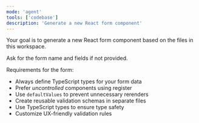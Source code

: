 ```yaml
---
mode: 'agent'
tools: ['codebase']
description: 'Generate a new React form component'
---
```

Your goal is to generate a new React form component based on the files in this workspace.

Ask for the form name and fields if not provided.

Requirements for the form:
* Always define TypeScript types for your form data
* Prefer *uncontrolled* components using register
* Use `defaultValues` to prevent unnecessary rerenders
* Create reusable validation schemas in separate files
* Use TypeScript types to ensure type safety
* Customize UX-friendly validation rules
